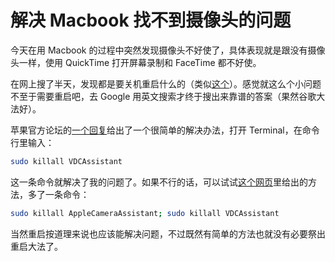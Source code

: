 解决 Macbook 找不到摄像头的问题
===========================

今天在用 Macbook 的过程中突然发现摄像头不好使了，具体表现就是跟没有摄像头一样，使用 QuickTime 打开屏幕录制和 FaceTime 都不好使。

在网上搜了半天，发现都是要关机重启什么的（类似[这个](http://site.douban.com/155429/widget/notes/8911817/note/265756112/)）。感觉就这么个小问题不至于需要重启吧，去 Google 用英文搜索才终于搜出来靠谱的答案（果然谷歌大法好）。

苹果官方论坛的[一个回复](https://discussions.apple.com/thread/4282533)给出了一个很简单的解决办法，打开 Terminal，在命令行里输入：

```bash
sudo killall VDCAssistant
```

这一条命令就解决了我的问题了。如果不行的话，可以试试[这个网页](http://osxdaily.com/2013/12/27/fix-there-is-no-connected-camera-error-mac/)里给出的方法，多了一条命令：

```bash
sudo killall AppleCameraAssistant; sudo killall VDCAssistant
```

当然重启按道理来说也应该能解决问题，不过既然有简单的方法也就没有必要祭出重启大法了。
